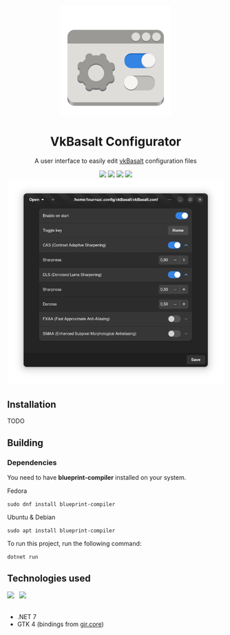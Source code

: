 <div align="center">
  <img src="./Data/icons/hicolor/scalable/apps/lu.fournux.vkbasalt.configurator.svg">
  <h1>VkBasalt Configurator</h1>
  <p>A user interface to easily edit <a href="https://github.com/DadSchoorse/vkBasalt">vkBasalt</a> configuration files </p>
  <div>
    <img src="https://img.shields.io/github/license/fournux/vkbasalt-configurator">
    <img src="https://img.shields.io/badge/.NET-8.0-blue">
    <img src="https://img.shields.io/badge/GTK-4.0-darkgreen">
    <img src="https://img.shields.io/badge/libadwaita-1.0-darkgreen">
  </div>
</div>

<div align="center">
  <img src="./Data/screenshots/app.png">
</div>

## Installation

TODO

## Building

### Dependencies

You need to have **blueprint-compiler** installed on your system.

Fedora

```
sudo dnf install blueprint-compiler
```

Ubuntu & Debian

```
sudo apt install blueprint-compiler
```

To run this project, run the following command:

```bash
dotnet run
```

## Technologies used

<div>
  <img src="https://upload.wikimedia.org/wikipedia/commons/thumb/7/7d/Microsoft_.NET_logo.svg/456px-Microsoft_.NET_logo.svg.png" width="128">
  &nbsp;
  <img src="https://raw.githubusercontent.com/gircore/gir.core/develop/img/logo.svg" width="128">
</div>

<br>

- .NET 7
- GTK 4 (bindings from [gir.core](https://github.com/gircore/gir.core))
